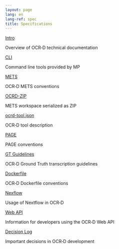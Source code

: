 ```yaml
---
layout: page
lang: en
lang-ref: spec
title: Specifications
---
```


<div class="tile is-ancestor">

  <div class="tile is-parent">
    <article class="tile is-child box">
      <p class="title"><a href="intro">Intro</a></p>
      <p class="subtitle">Overview of OCR&#8209;D technical documentation</p>
    </article>
  </div>

  <div class="tile is-parent">
    <article class="tile is-child box">
      <p class="title"><a href="cli">CLI</a></p>
      <p class="subtitle">Command line tools provided by MP</p>
    </article>
  </div>

</div>

<div class="tile is-ancestor">

  <div class="tile is-parent">
    <article class="tile is-child box">
      <p class="title"><a href="mets">METS</a></p>
      <p class="subtitle">OCR&#8209;D METS conventions</p>
    </article>
  </div>

  <div class="tile is-parent">
    <article class="tile is-child box">
      <p class="title"><a href="ocrd_zip">OCRD-ZIP</a></p>
      <p class="subtitle">METS workspace serialized as ZIP</p>
    </article>
  </div>

  <div class="tile is-parent">
    <article class="tile is-child box">
      <p class="title"><a href="ocrd_tool">ocrd-tool.json</a></p>
      <p class="subtitle">OCR&#8209;D tool description</p>
    </article>
  </div>

</div>

<div class="tile is-ancestor">

  <div class="tile is-parent">
    <article class="tile is-child box">
      <p class="title"><a href="page">PAGE</a></p>
      <p class="subtitle">PAGE conventions</p>
    </article>
  </div>
  <div class="tile is-parent">
    <article class="tile is-child box">
      <p class="title"><a href="../gt-guidelines/trans">GT Guidelines</a></p>
      <p class="subtitle">OCR&#8209;D Ground Truth transcription guidelines</p>
    </article>
  </div>
  <div class="tile is-parent">
    <article class="tile is-child box">
      <p class="title"><a href="docker">Dockerfile</a></p>
      <p class="subtitle">OCR&#8209;D Dockerfile conventions</p>
    </article>
  </div>
</div>

<div class="tile is-ancestor">

  <div class="tile is-parent">
    <article class="tile is-child box">
      <p class="title"><a href="nextflow">Nexflow</a></p>
      <p class="subtitle">Usage of Nextflow in OCR&#8209;D</p>
    </article>
  </div>
  <div class="tile is-parent">
    <article class="tile is-child box">
      <p class="title"><a href="web_api">Web API</a></p>
      <p class="subtitle">Information for developers using the OCR&#8209;D Web API</p>
    </article>
  </div>
  <div class="tile is-parent">
    <article class="tile is-child box">
      <p class="title"><a href="decisions">Decision Log</a></p>
      <p class="subtitle">Important decisions in OCR&#8209;D development</p>
    </article>
  </div>